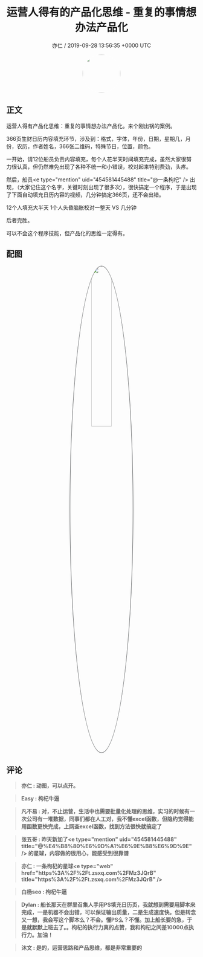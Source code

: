 <h1 align="center">运营人得有的产品化思维 - 重复的事情想办法产品化</h1>
<p align="center">
    <a>亦仁 / 2019-09-28 13:56:35 &#43;0000 UTC</a>
</p>

<div align="center">
    <img src="https://images.zsxq.com/Fn3NQqCN8nuGF86yZPXSbEsl0mb3?e=1590940799&amp;token=kIxbL07-8jAj8w1n4s9zv64FuZZNEATmlU_Vm6zD:pfbNc8W3hS0oYG_hyXXh_rHMHuc=" width="100" height="100" style="border:1px solid;border-radius:50%; color:#ffffff"/>
</div>

## 正文

<div>
运营人得有产品化思维：重复的事情想办法产品化。来个刚出锅的案例。

366页生财日历内容填充环节，涉及到：格式，字体，年份，日期，星期几，月份，农历，作者姓名，366张二维码，特殊节日，位置，颜色。

一开始，请12位船员负责内容填充，每个人花半天时间填充完成，虽然大家很努力很认真，但仍然难免出现了各种不统一和小错误，校对起来特别费劲，头疼。

然后，船员&lt;e type=&#34;mention&#34; uid=&#34;454581445488&#34; title=&#34;@一条枸杞&#34; /&gt; 出现，（大家记住这个名字，关键时刻出现了很多次），很快搞定一个程序，于是出现了下面自动填充日历内容的视频，几分钟搞定366页，还不会出错。

12个人填充大半天 1个人头昏脑胀校对一整天
VS
几分钟

后者完胜。

可以不会这个程序技能，但产品化的思维一定得有。
</div>

## 配图
<div class="image" align="center">

<img src="https://images.zsxq.com/FhSqNEVmXmqVOTBkJ5aUPiu-U5tY?e=1590940799&amp;token=kIxbL07-8jAj8w1n4s9zv64FuZZNEATmlU_Vm6zD:9Qg09VqJFmUvfpnJJI9AqncQ1NM=" width="33%" height="33%" style="border:1px solid;border-radius:50%; color:#3c3f41"/>

</div>

## 评论

<div align="left">
<div>

<blockquote >
<span> <strong>亦仁 : 动图，可以点开。 </strong></span>
</blockquote>

<blockquote >
<span> <strong>Easy : 枸杞牛逼 </strong></span>
</blockquote>

<blockquote >
<span> <strong>凡不易 : 对，不止运营，生活中也需要批量化处理的思维，实习的时候有一次公司有一堆数据，同事们都在人工对，我不懂excel函数，但隐约觉得能用函数更快完成，上网查excel函数，找到方法很快就搞定了 </strong></span>
</blockquote>

<blockquote >
<span> <strong>张五哥 : 昨天新加了&lt;e type=&#34;mention&#34; uid=&#34;454581445488&#34; title=&#34;@%E4%B8%80%E6%9D%A1%E6%9E%B8%E6%9D%9E&#34; /&gt; 的星球，内容做的很用心，能感受到很靠谱 </strong></span>
</blockquote>

<blockquote >
<span> <strong>亦仁 : 一条枸杞的星球&lt;e type=&#34;web&#34; href=&#34;https%3A%2F%2Ft.zsxq.com%2FMz3JQrB&#34; title=&#34;https%3A%2F%2Ft.zsxq.com%2FMz3JQrB&#34; /&gt; </strong></span>
</blockquote>

<blockquote >
<span> <strong>白杨seo : 枸杞牛逼 </strong></span>
</blockquote>

<blockquote >
<span> <strong>Dylan : 船长那天在群里召集人手用PS填充日历页，我就想到需要用脚本来完成，一是机器不会出错，可以保证输出质量，二是生成速度快。但是转念又一想，我会写这个脚本么？不会。懂PS么？不懂。加上船长要的急，于是就默默上班去了。。枸杞的执行力真的点赞，我和枸杞之间差10000点执行力。加油！ </strong></span>
</blockquote>

<blockquote >
<span> <strong>沐文 : 是的，运营思路和产品思维，都是非常重要的 </strong></span>
</blockquote>

</div>
</div>